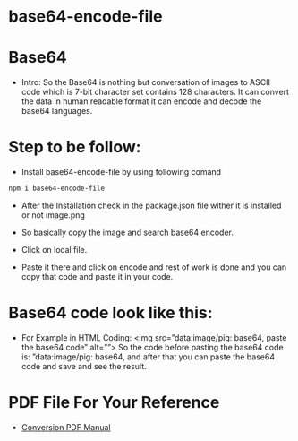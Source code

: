 # base64-encode-file

# Base64
* Intro: So the Base64 is nothing but conversation of images to ASCII code which is 7-bit character set contains 128 characters.
It can convert the data in human readable format it can encode and decode the base64 languages.

# Step to be follow:
* Install base64-encode-file by using following comand
 ```bash
npm i base64-encode-file
```
* After the Installation check in the package.json file wither it
is installed or not
 image.png
  
* So basically copy the image and search base64 encoder.

* Click on local file.

* Paste it there and click on encode and rest of work is done and you can copy that code and paste it in your code.

# Base64 code look like this:

* For Example in HTML Coding: <img src=”data:image/pig: base64, paste the base64 code” alt=””>
So the code before pasting the base64 code is: ”data:image/pig: base64, and after that you can
paste the base64 code and save and see the result.

# PDF File For Your Reference

* [Conversion PDF Manual](https://github.com/wa5/base64-encode-file/blob/main/Base64.pdf)
